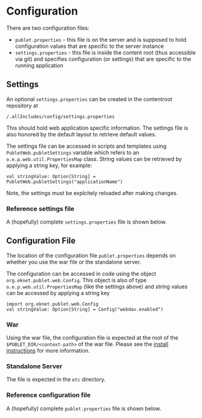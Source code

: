 # Configuration

There are two configuration files:

* `publet.properties` - this file is on the server and is supposed to hold
  configuration values that are specific to the server instance
* `settings.properties` - this file is inside the content root (thus
  accessible via git) and specifies configuration (or settings) that are
  specific to the running application


## Settings

An optional `settings.properties` can be created in the contentroot repository
at

    /.allIncludes/config/settings.properties

This should hold web application specific information. The settings file is
also honored by the default layout to retrieve default values.

The settings file can be accessed in scripts and templates using
`PubletWeb.publetSettings` variable which refers to an
`o.e.p.web.util.PropertiesMap` class. String values can be retrieved by
applying a string key, for example:

    val stringValue: Option[String] = PubletWeb.publetSettings("applicationName")


Note, the settings must be explcitely reloaded after making changes.


### Reference settings file

A (hopefully) complete `settings.properties` file is shown below.

<div p:ref="settings.html"></div>


## Configuration File

The location of the configuration file `publet.properties` depends on whether
you use the war file or the standalone server.

The configuration can be accessed in code using the object
`org.eknet.publet.web.Config`. This object is also of type `o.e.p.web.util.PropertiesMap`
(like the settings above) and string values can be accessed by applying a string key

    import org.eknet.publet.web.Config
    val stringValue: Option[String] = Config("webdav.enabled")

### War

Using the war file, the configuration file is expected at the root of the
`$PUBLET_DIR/<context-path>` of the war file. Please see the [install instructions]() for more information.


### Standalone Server

The file is expected in the `etc` directory.


### Reference configuration file

A (hopefully) complete `publet.properties` file is shown below.

<div p:ref="publet-cfg.html"></div>
